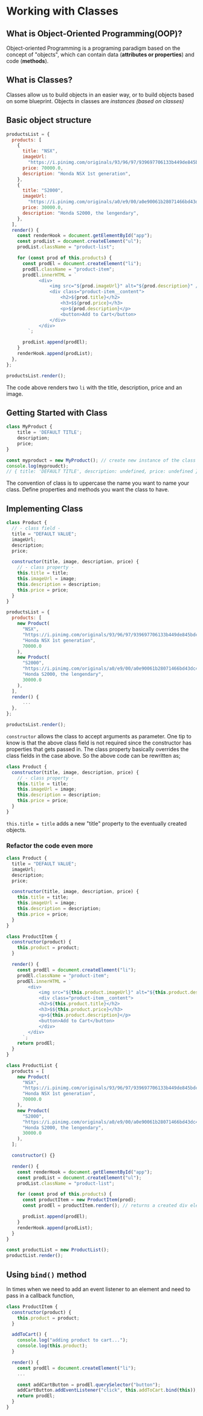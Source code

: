 # Working with Classes

## What is Object-Oriented Programming(OOP)?
Object-oriented Programming is a programing paradigm based on the concept of "objects", which can contain data (**attributes or properties**) and code (**methods**).

## What is Classes?
Classes allow us to build objects in an easier way, or to build objects based on some blueprint. Objects in classes are *instances (based on classes)*

## Basic object structure
```javascript
productsList = {
  products: [
    {
      title: "NSX",
      imageUrl:
        "https://i.pinimg.com/originals/93/96/97/939697706133b449de845bdce4498620.jpg",
      price: 70000.0,
      description: "Honda NSX 1st generation",
    },
    {
      title: "S2000",
      imageUrl:
        "https://i.pinimg.com/originals/a0/e9/00/a0e90061b28071466bd43dc48a8f9028.jpg",
      price: 30000.0,
      description: "Honda S2000, the lengendary",
    },
  ],
  render() {
    const renderHook = document.getElementById("app");
    const prodList = document.createElement("ul");
    prodList.className = "product-list";

    for (const prod of this.products) {
      const prodEl = document.createElement("li");
      prodEl.className = "product-item";
      prodEl.innerHTML = `
            <div>
                <img src="${prod.imageUrl}" alt="${prod.description}" />
                <div class="product-item__content">
                    <h2>${prod.title}</h2>
                    <h3>$${prod.price}</h3>
                    <p>${prod.description}</p>
                    <button>Add to Cart</button>
                </div>
            </div>
        `;

      prodList.append(prodEl);
    }
    renderHook.append(prodList);
  },
};

productsList.render();
```

The code above renders two `li` with the title, description, price and an image.

## Getting Started with Class

```javascript
class MyProduct {
    title = 'DEFAULT TITLE';
    description;
    price;
}

const myproduct = new MyProduct(); // create new instance of the class
console.log(myproudct);
// { title: 'DEFAULT TITLE', description: undefined, price: undefined }
```
The convention of class is to uppercase the name you want to name your class.
Define properties and methods you want the class to have.

## Implementing Class

```javascript
class Product {
  // - class field -
  title = "DEFAULT VALUE";
  imageUrl;
  description;
  price;

  constructor(title, image, description, price) {
    // - class property -
    this.title = title;
    this.imageUrl = image;
    this.description = description;
    this.price = price;
  }
}

productsList = {
  products: [
    new Product(
      "NSX",
      "https://i.pinimg.com/originals/93/96/97/939697706133b449de845bdce4498620.jpg",
      "Honda NSX 1st generation",
      70000.0
    ),
    new Product(
      "S2000",
      "https://i.pinimg.com/originals/a0/e9/00/a0e90061b28071466bd43dc48a8f9028.jpg",
      "Honda S2000, the lengendary",
      30000.0
    ),
  ],
  render() {
      ...
  },
};

productsList.render();
```

`constructor` allows the class to accept arguments as parameter.
One tip to know is that the above class field is not required since the constructor has properties that gets passed in. The class property basically overrides the class fields in the case above. So the above code can be rewritten as;

```javascript
class Product {
  constructor(title, image, description, price) {
    // - class property -
    this.title = title;
    this.imageUrl = image;
    this.description = description;
    this.price = price;
  }
}
``` 

`this.title = title` adds a new "title" property to the eventually created objects.

### Refactor the code even more

```javascript
class Product {
  title = "DEFAULT VALUE";
  imageUrl;
  description;
  price;

  constructor(title, image, description, price) {
    this.title = title;
    this.imageUrl = image;
    this.description = description;
    this.price = price;
  }
}

class ProductItem {
  constructor(product) {
    this.product = product;
  }

  render() {
    const prodEl = document.createElement("li");
    prodEl.className = "product-item";
    prodEl.innerHTML = `
        <div>
            <img src="${this.product.imageUrl}" alt="${this.product.description}" />
            <div class="product-item__content">
            <h2>${this.product.title}</h2>
            <h3>$${this.product.price}</h3>
            <p>${this.product.description}</p>
            <button>Add to Cart</button>
            </div>
        </div>
      `;
    return prodEl;
  }
}

class ProductList {
  products = [
    new Product(
      "NSX",
      "https://i.pinimg.com/originals/93/96/97/939697706133b449de845bdce4498620.jpg",
      "Honda NSX 1st generation",
      70000.0
    ),
    new Product(
      "S2000",
      "https://i.pinimg.com/originals/a0/e9/00/a0e90061b28071466bd43dc48a8f9028.jpg",
      "Honda S2000, the lengendary",
      30000.0
    ),
  ];

  constructor() {}

  render() {
    const renderHook = document.getElementById("app");
    const prodList = document.createElement("ul");
    prodList.className = "product-list";

    for (const prod of this.products) {
      const productItem = new ProductItem(prod);
      const prodEl = productItem.render(); // returns a created div element

      prodList.append(prodEl);
    }
    renderHook.append(prodList);
  }
}

const productList = new ProductList();
productList.render();
```

## Using `bind()` method

In times when we need to add an event listener to an element and need to pass in a callback function,

```javascript
class ProductItem {
  constructor(product) {
    this.product = product;
  }

  addToCart() {
    console.log("adding product to cart...");
    console.log(this.product);
  }

  render() {
    const prodEl = document.createElement("li");
    ...

    const addCartButton = prodEl.querySelector("button");
    addCartButton.addEventListener("click", this.addToCart.bind(this));
    return prodEl;
  }
}
```